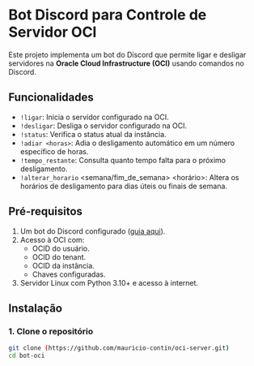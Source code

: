 # Bot Discord para Controle de Servidor OCI

Este projeto implementa um bot do Discord que permite ligar e desligar servidores na **Oracle Cloud Infrastructure (OCI)** usando comandos no Discord.

## Funcionalidades
- `!ligar`: Inicia o servidor configurado na OCI.
- `!desligar`: Desliga o servidor configurado na OCI.
- `!status`: Verifica o status atual da instância.
- `!adiar <horas>`: Adia o desligamento automático em um número específico de horas.
- `!tempo_restante`: Consulta quanto tempo falta para o próximo desligamento.
- `!alterar_horario` <semana/fim_de_semana> <horário>: Altera os horários de desligamento para dias úteis ou finais de semana.

## Pré-requisitos
1. Um bot do Discord configurado ([guia aqui](https://discord.com/developers/applications)).
2. Acesso à OCI com:
   - OCID do usuário.
   - OCID do tenant.
   - OCID da instância.
   - Chaves configuradas.
3. Servidor Linux com Python 3.10+ e acesso à internet.

## Instalação
### 1. Clone o repositório
```bash
git clone (https://github.com/mauricio-contin/oci-server.git)
cd bot-oci
